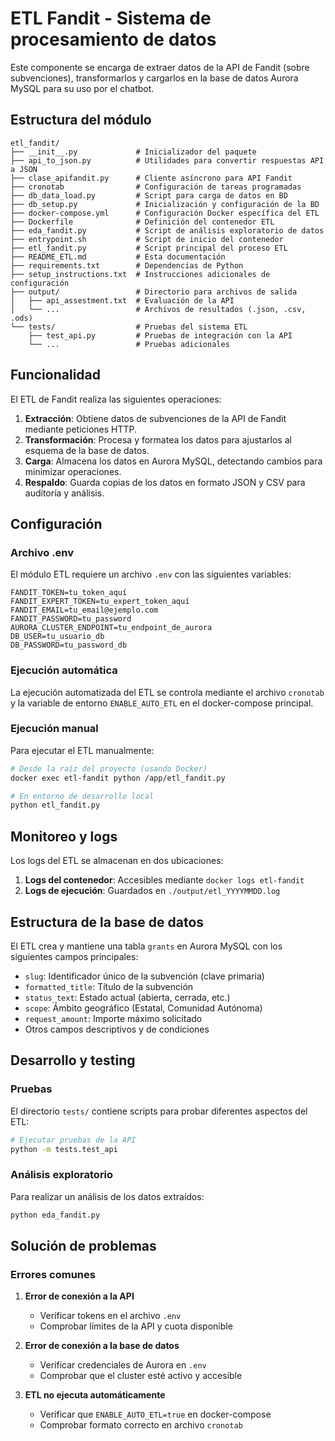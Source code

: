 # ETL Fandit - Sistema de procesamiento de datos

Este componente se encarga de extraer datos de la API de Fandit (sobre subvenciones), transformarlos y cargarlos en la base de datos Aurora MySQL para su uso por el chatbot.

## Estructura del módulo

```
etl_fandit/
├── __init__.py             # Inicializador del paquete
├── api_to_json.py          # Utilidades para convertir respuestas API a JSON
├── clase_apifandit.py      # Cliente asíncrono para API Fandit
├── cronotab                # Configuración de tareas programadas
├── db_data_load.py         # Script para carga de datos en BD
├── db_setup.py             # Inicialización y configuración de la BD
├── docker-compose.yml      # Configuración Docker específica del ETL
├── Dockerfile              # Definición del contenedor ETL
├── eda_fandit.py           # Script de análisis exploratorio de datos
├── entrypoint.sh           # Script de inicio del contenedor
├── etl_fandit.py           # Script principal del proceso ETL
├── README_ETL.md           # Esta documentación
├── requirements.txt        # Dependencias de Python
├── setup_instructions.txt  # Instrucciones adicionales de configuración
├── output/                 # Directorio para archivos de salida
│   ├── api_assestment.txt  # Evaluación de la API
│   └── ...                 # Archivos de resultados (.json, .csv, .ods)
└── tests/                  # Pruebas del sistema ETL
    ├── test_api.py         # Pruebas de integración con la API
    └── ...                 # Pruebas adicionales
```

## Funcionalidad

El ETL de Fandit realiza las siguientes operaciones:

1. **Extracción**: Obtiene datos de subvenciones de la API de Fandit mediante peticiones HTTP.
2. **Transformación**: Procesa y formatea los datos para ajustarlos al esquema de la base de datos.
3. **Carga**: Almacena los datos en Aurora MySQL, detectando cambios para minimizar operaciones.
4. **Respaldo**: Guarda copias de los datos en formato JSON y CSV para auditoría y análisis.

## Configuración

### Archivo .env

El módulo ETL requiere un archivo `.env` con las siguientes variables:

```
FANDIT_TOKEN=tu_token_aquí
FANDIT_EXPERT_TOKEN=tu_expert_token_aquí
FANDIT_EMAIL=tu_email@ejemplo.com
FANDIT_PASSWORD=tu_password
AURORA_CLUSTER_ENDPOINT=tu_endpoint_de_aurora
DB_USER=tu_usuario_db
DB_PASSWORD=tu_password_db
```

### Ejecución automática

La ejecución automatizada del ETL se controla mediante el archivo `cronotab` y la variable de entorno `ENABLE_AUTO_ETL` en el docker-compose principal.

### Ejecución manual

Para ejecutar el ETL manualmente:

```bash
# Desde la raíz del proyecto (usando Docker)
docker exec etl-fandit python /app/etl_fandit.py

# En entorno de desarrollo local
python etl_fandit.py
```

## Monitoreo y logs

Los logs del ETL se almacenan en dos ubicaciones:

1. **Logs del contenedor**: Accesibles mediante `docker logs etl-fandit`
2. **Logs de ejecución**: Guardados en `./output/etl_YYYYMMDD.log`

## Estructura de la base de datos

El ETL crea y mantiene una tabla `grants` en Aurora MySQL con los siguientes campos principales:

- `slug`: Identificador único de la subvención (clave primaria)
- `formatted_title`: Título de la subvención
- `status_text`: Estado actual (abierta, cerrada, etc.)
- `scope`: Ámbito geográfico (Estatal, Comunidad Autónoma)
- `request_amount`: Importe máximo solicitado
- Otros campos descriptivos y de condiciones

## Desarrollo y testing

### Pruebas

El directorio `tests/` contiene scripts para probar diferentes aspectos del ETL:

```bash
# Ejecutar pruebas de la API
python -m tests.test_api
```

### Análisis exploratorio

Para realizar un análisis de los datos extraídos:

```bash
python eda_fandit.py
```

## Solución de problemas

### Errores comunes

1. **Error de conexión a la API**
   - Verificar tokens en el archivo `.env`
   - Comprobar límites de la API y cuota disponible

2. **Error de conexión a la base de datos**
   - Verificar credenciales de Aurora en `.env`
   - Comprobar que el cluster esté activo y accesible

3. **ETL no ejecuta automáticamente**
   - Verificar que `ENABLE_AUTO_ETL=true` en docker-compose
   - Comprobar formato correcto en archivo `cronotab`